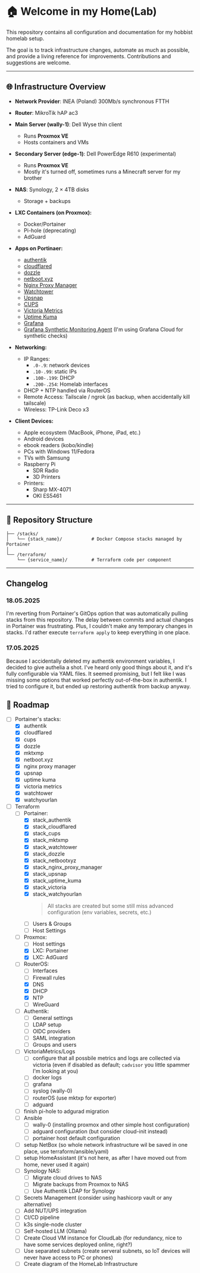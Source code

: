 # 🏠 Welcome in my Home(Lab)

This repository contains all configuration and documentation for my hobbist
homelab setup.

The goal is to track infrastructure changes, automate as much as possible, and
provide a living reference for improvements. Contributions and suggestions are welcome.

---

## 🌐 Infrastructure Overview

- **Network Provider**: INEA (Poland) 300Mb/s synchronous FTTH

- **Router**: MikroTik hAP ac3

- **Main Server (wally-1)**: Dell Wyse thin client
  - Runs **Proxmox VE**
  - Hosts containers and VMs

- **Secondary Server (edge-1)**: Dell PowerEdge R610 (experimental)
  - Runs **Proxmox VE**
  - Mostly it's turned off, sometimes runs a Minecraft server for my brother

- **NAS**: Synology, 2 × 4TB disks
  - Storage + backups

- **LXC Containers (on Proxmox):**
  - Docker/Portainer
  - Pi-hole (deprecating)
  - AdGuard

- **Apps on Portinaer:**
  - [authentik](https://github.com/goauthentik/authentik)
  - [cloudflared](https://github.com/cloudflare/cloudflared)
  - [dozzle](https://github.com/amir20/dozzle)
  - [netboot.xyz](https://github.com/netbootxyz/netboot.xyz)
  - [Nginx Proxy Manager](https://github.com/NginxProxyManager/nginx-proxy-manager)
  - [Watchtower](https://github.com/containrrr/watchtower)
  - [Upsnap](https://github.com/seriousm4x/UpSnap)
  - [CUPS](https://github.com/OpenPrinting/cups)
  - [Victoria Metrics](https://github.com/VictoriaMetrics/VictoriaMetrics)
  - [Uptime Kuma](https://github.com/louislam/uptime-kuma)
  - [Grafana](https://github.com/grafana/grafana)
  - [Grafana Synthetic Monitoring Agent](https://github.com/grafana/synthetic-monitoring-agent)
  (I'm using Grafana Cloud for synthetic checks)

- **Networking:**
  - IP Ranges:
    - `.0-.9`: network devices
    - `.10-.99`: static IPs
    - `.100-.199`: DHCP
    - `.200-.254`: Homelab interfaces
  - DHCP + NTP handled via RouterOS
  - Remote Access: Tailscale / ngrok (as backup, when accidentally kill tailscale)
  - Wireless: TP-Link Deco x3

- **Client Devices:**
  - Apple ecosystem (MacBook, iPhone, iPad, etc.)
  - Android devices
  - ebook readers (kobo/kindle)
  - PCs with Windows 11/Fedora
  - TVs with Samsung
  - Raspberry Pi
    - SDR Radio
    - 3D Printers
  - Printers:
    - Sharp MX-4071
    - OKI ES5461

---

## 📁 Repository Structure

```
├── /stacks/
│   └── {stack_name}/           # Docker Compose stacks managed by Portainer
│
└── /terraform/
    └── {service_name}/         # Terraform code per component
```

---

## Changelog

### 18.05.2025

I'm reverting from Portainer's GitOps option that was automatically pulling stacks from this repository. The delay between commits and actual changes in Portainer was frustrating. Plus, I couldn't make any temporary changes in stacks. I'd rather execute `terraform apply` to keep everything in one place.

### 17.05.2025

Because I accidentally deleted my authentik environment variables, I decided to give authelia a shot. I've heard only good things about it, and it's fully configurable via YAML files. It seemed promising, but I felt like I was missing some options that worked perfectly out-of-the-box in authentik. I tried to configure it, but ended up restoring authentik from backup anyway.

## 🧭 Roadmap

- [ ] Portainer's stacks:
  - [x] authentik
  - [x] cloudflared
  - [x] cups
  - [x] dozzle
  - [x] mktxmp
  - [x] netboot.xyz
  - [x] nginx proxy manager
  - [x] upsnap
  - [x] uptime kuma
  - [x] victoria metrics
  - [x] watchtower
  - [x] watchyourlan
- [ ] Terraform
  - [ ] Portainer:
    - [x] stack_authentik
    - [x] stack_cloudflared
    - [x] stack_cups
    - [x] stack_mktxmp
    - [x] stack_watchtower
    - [x] stack_dozzle
    - [x] stack_netbootxyz
    - [x] stack_nginx_proxy_manager
    - [x] stack_upsnap
    - [x] stack_uptime_kuma
    - [x] stack_victoria
    - [x] stack_watchyourlan
      > All stacks are created but some still miss advanced configuration
      > (env variables, secrets, etc.)
    - [ ] Users & Groups
    - [ ] Host Settings
  - [ ] Proxmox:
    - [ ] Host settings
    - [x] LXC: Portainer
    - [x] LXC: AdGuard
  - [ ] RouterOS:
    - [ ] Interfaces
    - [ ] Firewall rules
    - [x] DNS
    - [x] DHCP
    - [x] NTP
    - [ ] WireGuard
  - [ ] Authentik:
    - [ ] General settings
    - [ ] LDAP setup
    - [ ] OIDC providers
    - [ ] SAML integration
    - [ ] Groups and users
  - [ ] VictoriaMetrics/Logs
    - [ ] configure that all possbile metrics and logs are collected via victoria (even if disabled as default;
          `cadvisor` you little spammer I'm looking at you)
    - [ ] docker logs
    - [ ] grafana
    - [ ] syslog (wally-0)
    - [ ] routerOS (use mktxp for exporter)
    - [ ] adguard
  - [ ] finish pi-hole to adgurad migration
  - [ ] Ansible
    - [ ] wally-0 (installing proxmox and other simple host configuration)
    - [ ] adguard configuration (but consider cloud-init instead)
    - [ ] portainer host default configuration
  - [ ] setup NetBox (so whole network infrastructure wil be saved in one place,
        use terraform/ansible/yaml)
  - [ ] setup HomeAssistant (it's not here, as after I have moved out from home,
         never used it again)
  - [ ] Synology NAS:
    - [ ] Migrate cloud drives to NAS
    - [ ] Migrate backups from Proxmox to NAS
    - [ ] Use Authentik LDAP for Synology
  - [ ] Secrets Management (consider using hashicorp vault or any alternative)
  - [ ] Add NUT/UPS integration
  - [ ] CI/CD pipeline
  - [ ] k3s single-node cluster
  - [ ] Self-hosted LLM (Ollama)
  - [ ] Create Cloud VM instance for CloudLab (for redundancy, nice to have
        some services deployed online, right?)
  - [ ] Use separated subnets (create serveral subnets, so IoT devices will never have access to PC or phones)
  - [ ] Create diagram of the HomeLab Infrastructure
